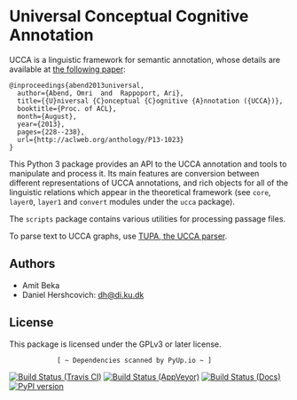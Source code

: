 Universal Conceptual Cognitive Annotation
============================
UCCA is a linguistic framework for semantic annotation, whose details
are available at [the following paper](http://aclweb.org/anthology/P13-1023):

    @inproceedings{abend2013universal,
      author={Abend, Omri  and  Rappoport, Ari},
      title={{U}niversal {C}onceptual {C}ognitive {A}nnotation ({UCCA})},
      booktitle={Proc. of ACL},
      month={August},
      year={2013},
      pages={228--238},
      url={http://aclweb.org/anthology/P13-1023}
    }

This Python 3 package provides an API to the UCCA annotation and tools to
manipulate and process it. Its main features are conversion between different
representations of UCCA annotations, and rich objects for all of the linguistic
relations which appear in the theoretical framework (see `core`, `layer0`, `layer1`
and `convert` modules under the `ucca` package).

The `scripts` package contains various utilities for processing passage files.

To parse text to UCCA graphs, use [TUPA, the UCCA parser](https://github.com/danielhers/tupa).


Authors
------
* Amit Beka
* Daniel Hershcovich: dh@di.ku.dk 


License
-------
This package is licensed under the GPLv3 or later license.

                [ ~ Dependencies scanned by PyUp.io ~ ]
[![Build Status (Travis CI)](https://travis-ci.org/danielhers/ucca.svg?branch=master)](https://travis-ci.org/danielhers/ucca)
[![Build Status (AppVeyor)](https://ci.appveyor.com/api/projects/status/github/danielhers/ucca?svg=true)](https://ci.appveyor.com/project/danielh/ucca)
[![Build Status (Docs)](https://readthedocs.org/projects/ucca/badge/?version=latest)](http://ucca.readthedocs.io/en/latest/)
[![PyPI version](https://badge.fury.io/py/UCCA.svg)](https://badge.fury.io/py/UCCA)
